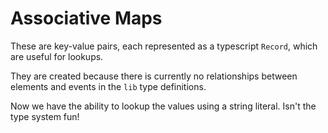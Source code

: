 # Associative Maps

These are key-value pairs, each represented as a typescript `Record`, which are useful for lookups.

They are created because there is currently no relationships between elements and events in the `lib` type definitions.

Now we have the ability to lookup the values using a string literal. Isn't the type system fun!
